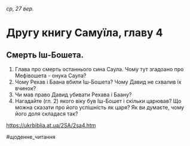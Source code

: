 
_ср, 27 вер._

# Другу книгу Самуїла, главу 4

## Смерть Іш-Бошета.
1. Глава про смерть останнього сина Саула. Чому тут згадоано про Мефівошета - онука Саула?
2. Чому Рехав і Баана вбили Іш-Бошета? Чому Давид не схвалив їх вчинок?
3. Чи мав право Давид убивати Рехава і Баану?
4. Нагадайте (гл. 2) якого віку був Іш-Бошет і скільки царював? Що можна сказати про його успішність як царя? Як ви думаєте, чому його доля складася так?

https://ukrbiblia.at.ua/2SA/2sa4.htm 

#щоденне_читання
